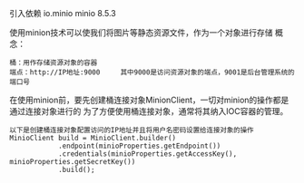 引入依赖
<dependency>
<groupId>io.minio</groupId>
<artifactId>minio</artifactId>
<version>8.5.3</version>
</dependency>

使用minion技术可以使我们将图片等静态资源文件，作为一个对象进行存储
概念：
    
    桶：用作存储资源对象的容器
    端点：http://IP地址:9000     其中9000是访问资源对象的端点，9001是后台管理系统的端口号


在使用minion前，要先创建桶连接对象MinionClient，一切对minion的操作都是通过连接对象进行的
为了方便使用桶连接对象，通常将其纳入IOC容器的管理。
    
    以下是创建桶连接对象配置访问的IP地址并且将用户名密码设置给连接对象的操作
    MinioClient build = MinioClient.builder()
                .endpoint(minioProperties.getEndpoint())
                .credentials(minioProperties.getAccessKey(), minioProperties.getSecretKey())
                .build();